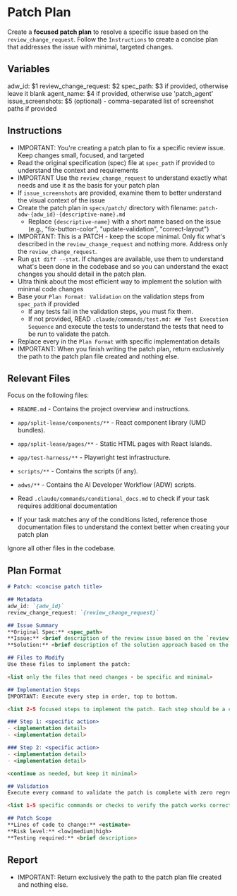 # Patch Plan

Create a **focused patch plan** to resolve a specific issue based on the `review_change_request`. Follow the `Instructions` to create a concise plan that addresses the issue with minimal, targeted changes.

## Variables

adw_id: $1
review_change_request: $2
spec_path: $3 if provided, otherwise leave it blank
agent_name: $4 if provided, otherwise use 'patch_agent'
issue_screenshots: $5 (optional) - comma-separated list of screenshot paths if provided

## Instructions

- IMPORTANT: You're creating a patch plan to fix a specific review issue. Keep changes small, focused, and targeted
- Read the original specification (spec) file at `spec_path` if provided to understand the context and requirements
- IMPORTANT Use the `review_change_request` to understand exactly what needs and use it as the basis for your patch plan
- If `issue_screenshots` are provided, examine them to better understand the visual context of the issue
- Create the patch plan in `specs/patch/` directory with filename: `patch-adw-{adw_id}-{descriptive-name}.md`
  - Replace `{descriptive-name}` with a short name based on the issue (e.g., "fix-button-color", "update-validation", "correct-layout")
- IMPORTANT: This is a PATCH - keep the scope minimal. Only fix what's described in the `review_change_request` and nothing more. Address only the `review_change_request`.
- Run `git diff --stat`. If changes are available, use them to understand what's been done in the codebase and so you can understand the exact changes you should detail in the patch plan.
- Ultra think about the most efficient way to implement the solution with minimal code changes
- Base your `Plan Format: Validation` on the validation steps from `spec_path` if provided
  - If any tests fail in the validation steps, you must fix them.
  - If not provided, READ `.claude/commands/test.md: ## Test Execution Sequence` and execute the tests to understand the tests that need to be run to validate the patch.
- Replace every <placeholder> in the `Plan Format` with specific implementation details
- IMPORTANT: When you finish writing the patch plan, return exclusively the path to the patch plan file created and nothing else.

## Relevant Files

Focus on the following files:
- `README.md` - Contains the project overview and instructions.
- `app/split-lease/components/**` - React component library (UMD bundles).
- `app/split-lease/pages/**` - Static HTML pages with React Islands.
- `app/test-harness/**` - Playwright test infrastructure.
- `scripts/**` - Contains the scripts (if any).
- `adws/**` - Contains the AI Developer Workflow (ADW) scripts.

- Read `.claude/commands/conditional_docs.md` to check if your task requires additional documentation
- If your task matches any of the conditions listed, reference those documentation files to understand the context better when creating your patch plan

Ignore all other files in the codebase.


## Plan Format

```md
# Patch: <concise patch title>

## Metadata
adw_id: `{adw_id}`
review_change_request: `{review_change_request}`

## Issue Summary
**Original Spec:** <spec_path>
**Issue:** <brief description of the review issue based on the `review_change_request`>
**Solution:** <brief description of the solution approach based on the `review_change_request`>

## Files to Modify
Use these files to implement the patch:

<list only the files that need changes - be specific and minimal>

## Implementation Steps
IMPORTANT: Execute every step in order, top to bottom.

<list 2-5 focused steps to implement the patch. Each step should be a concrete action.>

### Step 1: <specific action>
- <implementation detail>
- <implementation detail>

### Step 2: <specific action>
- <implementation detail>
- <implementation detail>

<continue as needed, but keep it minimal>

## Validation
Execute every command to validate the patch is complete with zero regressions.

<list 1-5 specific commands or checks to verify the patch works correctly>

## Patch Scope
**Lines of code to change:** <estimate>
**Risk level:** <low|medium|high>
**Testing required:** <brief description>
```

## Report

- IMPORTANT: Return exclusively the path to the patch plan file created and nothing else.